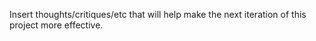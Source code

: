 Insert thoughts/critiques/etc that will help make the next iteration of this project more effective.
